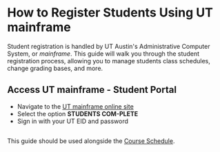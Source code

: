# How to Register Students Using UT mainframe

Student registration is handled by UT Austin's Administrative Computer System, or *mainframe*. This guide will walk you through the student registration process, allowing you to manage students class schedules, change grading bases, and more. 

## Access UT mainframe - Student Portal
* Navigate to the [UT mainframe online site](https://virtel.its.utexas.edu/w2h/appmenu.htm+applist)
* Select the option **STUDENTS COM-PLETE**
* Sign in with your UT EID and password

## 
This guide should be used alongside the [Course Schedule](https://registrar.utexas.edu/schedules).

